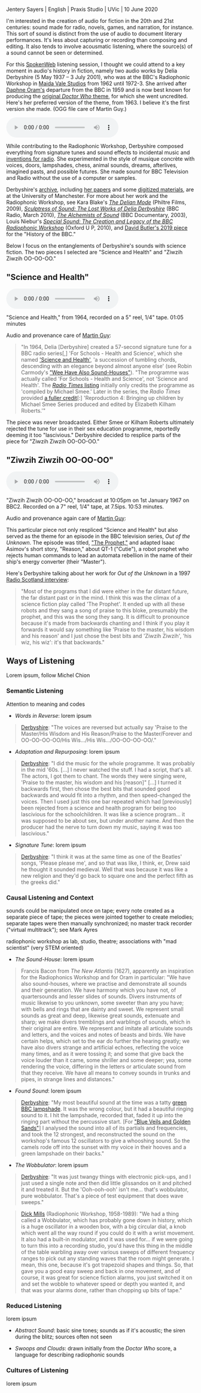 Jentery Sayers | English | Praxis Studio | UVic | 10 June 2020 

I'm interested in the creation of audio for fiction in the 20th and 21st centuries: sound made for radio, novels, games, and narration, for instance. This sort of sound is distinct from the use of audio to document literary performances. It's less about capturing or recording than composing and editing. It also tends to involve acousmatic listening, where the source(s) of a sound cannot be seen or determined.  

For this [SpokenWeb](https://spokenweb.ca/) listening session, I thought we could attend to a key moment in audio's history in fiction, namely two audio works by Delia Derbyshire (5 May 1937 – 3 July 2001), who was at the BBC's Radiophonic Workshop in [Maida Vale Studios](https://www.google.com/maps/@51.5262781,-0.1909051,3a,75y,222.79h,90.48t/data=!3m6!1e1!3m4!1s-RpzF9BJ2aBun5N8pqA70Q!2e0!7i16384!8i8192) from 1962 until 1972-3. She arrived after [Daphne Oram's](https://www.bbc.com/culture/article/20170522-daphne-oram-pioneered-electronic-music) departure from the BBC in 1959 and is now best known for producing the [original *Doctor Who* theme](https://www.youtube.com/watch?v=xkIEkLww3lg), for which she went uncredited. Here's her preferred version of the theme, from 1963. I believe it's the first version she made. (OGG file care of Martin Guy.) 

<audio controls>
  <source src="https://wikidelia.net/images/d/d4/Doctor_Who.ogg" type="audio/ogg">
Your browser does not support the audio element.
</audio>

While contributing to the Radiophonic Workshop, Derbyshire composed everything from signature tunes and sound effects to incidental music and [inventions for radio](https://wikidelia.net/wiki/Inventions_for_Radio). She experimented in the style of musique concrète with voices, doors, lampshades, chess, animal sounds, dreams, afterlives, imagined pasts, and possible futures. She made sound for BBC Television and Radio without the use of a computer or samples.

Derbyshire's [archive](https://deliaderbyshireday.com/dd-archive/), including [her papers](https://www.library.manchester.ac.uk/search-resources/special-collections/guide-to-special-collections/a-to-z/collection/?match=Delia+Derbyshire+Papers) and some [digitized materials](https://www.library.manchester.ac.uk/using-the-library/staff/digitisation-services/projects/delia-derbyshire/), are at the University of Manchester. For more about her work and the Radiophonic Workshop, see Kara Blake's [*The Delian Mode*](https://thedelianmode.com/) (Philtre Films, 2009), [*Sculptress of Sound: The Lost Works of Delia Derbyshire*](https://www.bbc.co.uk/programmes/b00rl2ky) (BBC Radio, March 2010), [*The Alchemists of Sound*](http://www.ubu.com/film/alchemists.html) (BBC Documentary, 2003), Louis Niebur's [*Special Sound: The Creation and Legacy of the BBC Radiophonic Workshop*](https://global.oup.com/ushe/product/special-sound-9780195368406?cc=ca&lang=en&) (Oxford U P, 2010), and [David Butler's 2019 piece](https://www.bbc.com/historyofthebbc/100-voices/pioneering-women/women-of-the-workshop/delia-derbyshire) for the "History of the BBC." 

Below I focus on the entanglements of Derbyshire's sounds with science fiction. The two pieces I selected are "Science and Health" and "Ziwzih Ziwzih OO-OO-OO." 

## "Science and Health"

<audio controls>
  <source src="https://wikidelia.net/images/f/f6/Science_and_Health.ogg" type="audio/ogg">
Your browser does not support the audio element.
</audio>

"Science and Health," from 1964, recorded on a 5" reel, 1/4" tape. 01:05 minutes 

Audio and provenance care of [Martin Guy](https://wikidelia.net/wiki/Science_and_Health): 

> "In 1964, Delia [Derbyshire] created a 57-second signature tune for a BBC radio series[,] 'For Schools - Health and Science', which she named ['Science and Health'](https://wikidelia.net/wiki/TRW#6152), 'a succession of tumbling chords, descending with an elegance beyond almost anyone else' (see Robin Carmody's ["Wee Have Also Sound-Houses"](https://wikidelia.net/wiki/Wee_have_also_sound-houses_(article))). "The programme was actually called 'For Schools - Health and Science', not 'Science and Health'. The [*Radio Times* listing](https://genome.ch.bbc.co.uk/0b6cbbb9c6bb422ab0bf8ce745a85dcc) initially only credits the programme as 'compiled by Michael Smee.' Later in the series, the *Radio Times* provided [a fuller credit](https://genome.ch.bbc.co.uk/61bf87094117409587e663c4528b4388)[:] 'Reproduction 4: Bringing up children by Michael Smee Series produced and edited by Elizabeth Kilham Roberts.'"

The piece was never broadcasted. Either Smee or Kilham Roberts ultimately rejected the tune for use in their sex education programme, reportedly deeming it too "lascivious." Derbyshire decided to resplice parts of the piece for "Ziwzih Ziwzih OO-OO-OO."

## "Ziwzih Ziwzih OO-OO-OO"

<audio controls>
  <source src="https://wikidelia.net/images/f/f9/Ziwzih_Ziwzih_OO-OO-OO.ogg" type="audio/ogg">
Your browser does not support the audio element.
</audio>

"Ziwzih Ziwzih OO-OO-OO," broadcast at 10:05pm on 1st January 1967 on BBC2. Recorded on a 7" reel, 1/4" tape, at 7.5ips. 10:53 minutes.

Audio and provenance again care of [Martin Guy](https://wikidelia.net/wiki/Ziwzih%20Ziwzih%20OO-OO-OO): 

This particular piece not only respliced "Science and Health" but also served as the theme for an episode in the BBC television series, *Out of the Unknown*. The episode was titled, ["The Prophet,"](https://genome.ch.bbc.co.uk/845a0724283b4cc2ae96313b7a329d39) and adapted Isaac Asimov's short story, "Reason," about QT-1 ("Cutie"), a robot prophet who rejects human commands to lead an automata rebellion in the name of their ship's energy converter (their "Master").

Here's Derbyshire talking about her work for *Out of the Unknown* in a 1997 [Radio Scotland interview](https://wikidelia.net/wiki/Radio_Scotland_interview): 

> "Most of the programs that I did were either in the far distant future, the far distant past or in the mind. I think this was the climax of a science fiction play called 'The Prophet'. It ended up with all these robots and they sang a song of praise to this bloke, presumably the prophet, and this was the song they sang. It is difficult to pronounce because it's made from backwards chanting and I think if you play it forwards it would say something like 'Praise to the master, his wisdom and his reason' and I just chose the best bits and 'Ziwzih Ziwzih', 'his wiz, his wiz': it's that backwards."

## Ways of Listening 

Lorem ipsum, follow Michel Chion 

### Semantic Listening 

Attention to meaning and codes 

* *Words in Reverse*: lorem ipsum

> [Derbyshire](https://wikidelia.net/wiki/Ziwzih_Ziwzih_OO-OO-OO): "The voices are reversed but actually say 'Praise to the Master/His Wisdom and His Reason/Praise to the Master/Forever and OO-OO-OO-OO/His Wis.../His Wis.../OO-OO-OO-OO/."

* *Adaptation and Repurposing*: lorem ipsum

> [Derbyshire](https://wikidelia.net/wiki/Radio_Scotland_interview): "I did the music for the whole programme. It was probably in the mid '60s. [...] I never watched the stuff. I had a script, that's all. The actors, I got them to chant. The words they were singing were, 'Praise to the master, his wisdom and his [reason]" [...] I turned it backwards first, then chose the best bits that sounded good backwards and would fit into a rhythm, and then speed-changed the voices. Then I used just this one bar repeated which had [previously] been rejected from a science and health program for being too lascivious for the schoolchildren. It was like a science program... it was supposed to be about sex, but under another name. And then the producer had the nerve to turn down my music, saying it was too lascivious."

* *Signature Tune*: lorem ipsum 

> [Derbyshire](https://wikidelia.net/wiki/Radio_Scotland_interview): "I think it was at the same time as one of the Beatles' songs, 'Please please me', and so that was like, I think, er, Drew said he thought it sounded medieval. Well that was because it was like a new religion and they'd go back to square one and the perfect fifth as the greeks did."  

### Causal Listening and Context 

sounds could be manipulated once on tape; every note created as a separate piece of tape; the pieces were jointed together to create melodies; separate tapes were then manually synchronized; no master track recorder ("virtual multitrack"); see Mark Ayres 

radiophonic workshop as lab, studio, theatre; associations with "mad scientist" (very STEM oriented) 

* *The Sound-House*: lorem ipsum

> Francis Bacon from *The New Atlantis* (1627), apparently an inspiration for the Radiophonics Workshop and for Oram in particular: "We have also sound-houses, where we practise and demonstrate all sounds and their generation. We have harmony which you have not, of quartersounds and lesser slides of sounds. Divers instruments of music likewise to you unknown, some sweeter than any you have; with bells and rings that are dainty and sweet. We represent small sounds as great and deep, likewise great sounds, extenuate and sharp; we make divers tremblings and warblings of sounds, which in their original are entire. We represent and imitate all articulate sounds and letters, and the voices and notes of beasts and birds. We have certain helps, which set to the ear do further the hearing greatly; we have also divers strange and artificial echoes, reflecting the voice many times, and as it were tossing it; and some that give back the voice louder than it came, some shriller and some deeper; yea, some rendering the voice, differing in the letters or articulate sound from that they receive. We have all means to convey sounds in trunks and pipes, in strange lines and distances."

* *Found Sound*: lorem ipsum

> [Derbyshire](https://www.theguardian.com/news/2001/jul/07/guardianobituaries1): "My most beautiful sound at the time was a tatty [green BBC lampshade](https://wikidelia.net/wiki/Green_Lampshade). It was the wrong colour, but it had a beautiful ringing sound to it. I hit the lampshade, recorded that, faded it up into the ringing part without the percussive start. [For ["Blue Veils and Golden Sands"](https://wikidelia.net/wiki/Blue_Veils_and_Golden_Sands)] I analysed the sound into all of its partials and frequencies, and took the 12 strongest, and reconstructed the sound on the workshop's famous 12 oscillators to give a whooshing sound. So the camels rode off into the sunset with my voice in their hooves and a green lampshade on their backs."

* *The Wobbulator*: lorem ipsum

> [Derbyshire](https://wikidelia.net/wiki/Surface_interview): "It was just twangy things with electronic pick-ups, and I just used a single note and then did little glissandos on it and pitched it and treated it. But the 'Ooh-ooh-ooh' isn't me... that's wobbulator, pure wobbulator. That's a piece of test equipment that does wave sweeps." 

> [Dick Mills](https://wikidelia.net/wiki/Whooverville_5) (Radiophonic Workshop, 1958-1989): "We had a thing called a Wobbulator, which has probably gone down in history, which is a huge oscillator in a wooden box, with a big circular dial, a knob which went all the way round if you could do it with a wrist movement. It also had a built-in modulator, and it was used for... if we were going to turn this into a recording studio, you'd have this thing in the middle of the table warbling away over various sweeps of different frequency ranges to pick out any standing waves that the room might generate. I mean, this one, because it's got trapezoid shapes and things. So, that gave you a good easy sweep and back in one movement, and of course, it was great for science fiction alarms, you just switched it on and set the wobble to whatever speed or depth you wanted it, and that was your alarms done, rather than chopping up bits of tape."

### Reduced Listening 

lorem ipsum 

* *Abstract Sound*: basic sine tones; sounds as if it's acoustic; the siren during the blitz; sources often not seen  

* *Swoops and Clouds*: drawn initially from the *Doctor Who* score, a language for describing radiophonic sounds 

### Cultures of Listening 

lorem ipsum 
